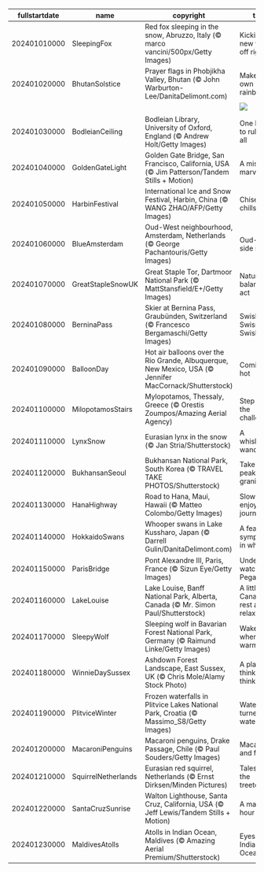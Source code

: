 |fullstartdate|name|copyright|title|image|
|--|--|--|--|--|
202401010000|SleepingFox|Red fox sleeping in the snow, Abruzzo, Italy (© marco vancini/500px/Getty Images)|Kicking the new year off right|![](/en-GB/2024/01/202401010000SleepingFox.jpg)|
202401020000|BhutanSolstice|Prayer flags in Phobjikha Valley, Bhutan (© John Warburton-Lee/DanitaDelimont.com)|Make your own rainbow|![](/en-GB/2024/01/202401020000BhutanSolstice.jpg)|
||||![](/en-GB/2024/01/.jpg)|
202401030000|BodleianCeiling|Bodleian Library, University of Oxford, England (© Andrew Holt/Getty Images)|One library to rule them all|![](/en-GB/2024/01/202401030000BodleianCeiling.jpg)|
202401040000|GoldenGateLight|Golden Gate Bridge, San Francisco, California, USA (© Jim Patterson/Tandem Stills + Motion)|A mist-ical marvel|![](/en-GB/2024/01/202401040000GoldenGateLight.jpg)|
202401050000|HarbinFestival|International Ice and Snow Festival, Harbin, China (© WANG ZHAO/AFP/Getty Images)|Chisels and chills|![](/en-GB/2024/01/202401050000HarbinFestival.jpg)|
202401060000|BlueAmsterdam|Oud-West neighbourhood, Amsterdam, Netherlands (© George Pachantouris/Getty Images)|Oud-West side story|![](/en-GB/2024/01/202401060000BlueAmsterdam.jpg)|
202401070000|GreatStapleSnowUK|Great Staple Tor, Dartmoor National Park (© MattStansfield/E+/Getty Images)|Nature's balancing act|![](/en-GB/2024/01/202401070000GreatStapleSnowUK.jpg)|
202401080000|BerninaPass|Skier at Bernina Pass, Graubünden, Switzerland (© Francesco Bergamaschi/Getty Images)|Swish Swiss Swish|![](/en-GB/2024/01/202401080000BerninaPass.jpg)|
202401090000|BalloonDay|Hot air balloons over the Rio Grande, Albuquerque, New Mexico, USA (© Jennifer MacCornack/Shutterstock)|Coming in hot|![](/en-GB/2024/01/202401090000BalloonDay.jpg)|
202401100000|MilopotamosStairs|Mylopotamos, Thessaly, Greece (© Orestis Zoumpos/Amazing Aerial Agency)|Step up to the challenge!|![](/en-GB/2024/01/202401100000MilopotamosStairs.jpg)|
202401110000|LynxSnow|Eurasian lynx in the snow (© Jan Stria/Shutterstock)|A whiskered wanderer|![](/en-GB/2024/01/202401110000LynxSnow.jpg)|
202401120000|BukhansanSeoul|Bukhansan National Park, South Korea (© TRAVEL TAKE PHOTOS/Shutterstock)|Take this peak for granite|![](/en-GB/2024/01/202401120000BukhansanSeoul.jpg)|
202401130000|HanaHighway|Road to Hana, Maui, Hawaii (© Matteo Colombo/Getty Images)|Slow down, enjoy the journey!|![](/en-GB/2024/01/202401130000HanaHighway.jpg)|
202401140000|HokkaidoSwans|Whooper swans in Lake Kussharo, Japan (© Darrell Gulin/DanitaDelimont.com)|A feathered symphony in white|![](/en-GB/2024/01/202401140000HokkaidoSwans.jpg)|
202401150000|ParisBridge|Pont Alexandre III, Paris, France (© Sizun Eye/Getty Images)|Under the watch of Pegasus|![](/en-GB/2024/01/202401150000ParisBridge.jpg)|
202401160000|LakeLouise|Lake Louise, Banff National Park, Alberta, Canada (© Mr. Simon Paul/Shutterstock)|A little Canadian rest and relaxation|![](/en-GB/2024/01/202401160000LakeLouise.jpg)|
202401170000|SleepyWolf|Sleeping wolf in Bavarian Forest National Park, Germany (© Raimund Linke/Getty Images)|Wake me when it warms up|![](/en-GB/2024/01/202401170000SleepyWolf.jpg)|
202401180000|WinnieDaySussex|Ashdown Forest Landscape, East Sussex, UK (© Chris Mole/Alamy Stock Photo)|A place to think, think, think|![](/en-GB/2024/01/202401180000WinnieDaySussex.jpg)|
202401190000|PlitviceWinter|Frozen waterfalls in Plitvice Lakes National Park, Croatia (© Massimo_S8/Getty Images)|Waterfalls turned waterfreeze|![](/en-GB/2024/01/202401190000PlitviceWinter.jpg)|
202401200000|MacaroniPenguins|Macaroni penguins, Drake Passage, Chile (© Paul Souders/Getty Images)|Macaroni and freeze|![](/en-GB/2024/01/202401200000MacaroniPenguins.jpg)|
202401210000|SquirrelNetherlands|Eurasian red squirrel, Netherlands (© Ernst Dirksen/Minden Pictures)|Tales from the treetops|![](/en-GB/2024/01/202401210000SquirrelNetherlands.jpg)|
202401220000|SantaCruzSunrise|Walton Lighthouse, Santa Cruz, California, USA (© Jeff Lewis/Tandem Stills + Motion)|A magic hour indeed|![](/en-GB/2024/01/202401220000SantaCruzSunrise.jpg)|
202401230000|MaldivesAtolls|Atolls in Indian Ocean, Maldives (© Amazing Aerial Premium/Shutterstock)|Eyes of the Indian Ocean|![](/en-GB/2024/01/202401230000MaldivesAtolls.jpg)|
